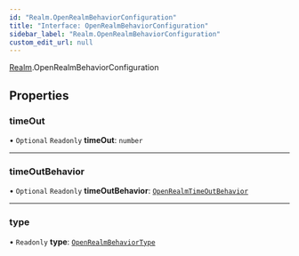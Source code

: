 ```yaml
---
id: "Realm.OpenRealmBehaviorConfiguration"
title: "Interface: OpenRealmBehaviorConfiguration"
sidebar_label: "Realm.OpenRealmBehaviorConfiguration"
custom_edit_url: null
---
```


[Realm](../namespaces/Realm).OpenRealmBehaviorConfiguration

## Properties

### timeOut

• `Optional` `Readonly` **timeOut**: `number`

___

### timeOutBehavior

• `Optional` `Readonly` **timeOutBehavior**: [`OpenRealmTimeOutBehavior`](../enums/Realm.OpenRealmTimeOutBehavior)

___

### type

• `Readonly` **type**: [`OpenRealmBehaviorType`](../enums/Realm.OpenRealmBehaviorType)
